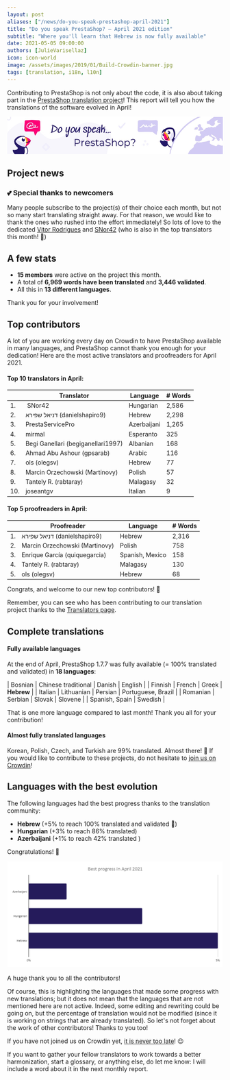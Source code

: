 ```yaml
---
layout: post
aliases: ["/news/do-you-speak-prestashop-april-2021"]
title: "Do you speak PrestaShop? – April 2021 edition"
subtitle: "Where you'll learn that Hebrew is now fully available"
date: 2021-05-05 09:00:00
authors: [JulieVarisellaz]
icon: icon-world
image: /assets/images/2019/01/Build-Crowdin-banner.jpg
tags: [translation, i18n, l10n]
---
```


Contributing to PrestaShop is not only about the code, it is also about taking part in the [PrestaShop translation project](https://crowdin.com/project/prestashop-official)! This report will tell you how the translations of the software evolved in April!

![Crowdin Monthly banner](/assets/images/2019/01/Build-Crowdin-banner.jpg)

## Project news

### :two_hearts: Special thanks to newcomers

Many people subscribe to the project(s) of their choice each month, but not so many start translating straight away. For that reason, we would like to thank the ones who rushed into the effort immediately! So lots of love to the dedicated [Vitor Rodrigues](https://crowdin.com/profile/mvitormrodrigues) and [SNor42](https://crowdin.com/profile/snor42) (who is also in the top translators this month! :tada:)

## A few stats
 
* **15 members** were active on the project this month.
* A total of **6,969 words have been translated** and **3,446 validated**.
* All this in **13 different languages**.
 
Thank you for your involvement!

## Top contributors
 
A lot of you are working every day on Crowdin to have PrestaShop available in many languages, and PrestaShop cannot thank you enough for your dedication! Here are the most active translators and proofreaders for April 2021.
 
#### Top 10 translators in April:
 
| |Translator | Language | # Words
|-|---------- | -------- | ----------------
| 1. |‫‬ SNor42 | Hungarian | 2,586
| 2. | ‫דניאל שפירא‬ (danielshapiro9) | Hebrew | 2,298
| 3. | PrestaServicePro | Azerbaijani | 1,265
| 4. | mirmal | Esperanto | 325
| 5. | Begi Ganellari (begiganellari1997) | Albanian | 168
| 6. | Ahmad Abu Ashour (gpsarab) | Arabic | 116
| 7. | ols (olegsv) | Hebrew | 77
| 8. | Marcin Orzechowski (Martinovy) | Polish | 57
| 9. | Tantely R. (rabtaray) | Malagasy | 32
| 10. | joseantgv | Italian | 9
 
#### Top 5 proofreaders in April:
 
| | Proofreader | Language | # Words
|-| ---------- | -------- | ----------------
| 1. | ‫דניאל שפירא‬ (danielshapiro9) | Hebrew | 2,316
| 2. | Marcin Orzechowski (Martinovy) | Polish | 758
| 3. | Enrique García (quiquegarcia) | Spanish, Mexico | 158
| 4. | Tantely R. (rabtaray) | Malagasy | 130
| 5. | ols (olegsv) | Hebrew | 68

Congrats, and welcome to our new top contributors! :clap:
 
Remember, you can see who has been contributing to our translation project thanks to the [Translators page](https://translators.prestashop.com/).
 
## Complete translations
 
#### Fully available languages
 
At the end of April, PrestaShop 1.7.7 was fully available (= 100% translated and validated) in **18 languages**: 
 
| Bosnian | Chinese traditional | Danish | English |
| Finnish | French | Greek | **Hebrew** | 
| Italian | Lithuanian | Persian | Portuguese, Brazil | 
| Romanian | Serbian | Slovak | Slovene | 
| Spanish, Spain | Swedish |

That is one more language compared to last month! Thank you all for your contribution! 

#### Almost fully translated languages 

Korean, Polish, Czech, and Turkish are 99% translated. Almost there! :muscle: 
If you would like to contribute to these projects, do not hesitate to [join us on Crowdin](https://crowdin.com/project/prestashop-official)!

## Languages with the best evolution

The following languages had the best progress thanks to the translation community:
 
* **Hebrew** (+5% to reach 100% translated and validated :tada:) 
* **Hungarian** (+3% to reach 86% translated)
* **Azerbaijani** (+1% to reach 42% translated )

Congratulations! :muscle:
 
![Best translation progress for April 2021](/assets/images/2021/05/build-crowdin-progress-april21.png)

A huge thank you to all the contributors!
 
Of course, this is highlighting the languages that made some progress with new translations; but it does not mean that the languages that are not mentioned here are not active. Indeed, some editing and rewriting could be going on, but the percentage of translation would not be modified (since it is working on strings that are already translated). So let's not forget about the work of other contributors! Thanks to you too!

If you have not joined us on Crowdin yet, [it is never too late](https://crowdin.com/project/prestashop-official)! :wink:
 
If you want to gather your fellow translators to work towards a better harmonization, start a glossary, or anything else, do let me know: I will include a word about it in the next monthly report.
